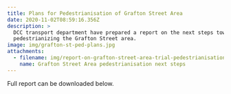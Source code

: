 ```yaml
---
title: Plans for Pedestrianisation of Grafton Street Area
date: 2020-11-02T08:59:16.356Z
description: >
  DCC transport department have prepared a report on the next steps towards
  pedestrianizing the Grafton Street area. 
image: img/grafton-st-ped-plans.jpg
attachments:
  - filename: img/report-on-grafton-street-area-trial-pedestrianisation-30102020.pdf
    name: Grafton Street Area pedestrianisation next steps
---
```

Full report can be downloaded below.